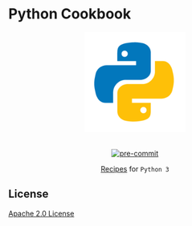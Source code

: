 # Python Cookbook

<section align="center">
  <img src="https://raw.githubusercontent.com/leven-cn/python-cookbook/main/.python-logo.png"
    alt="Python Logo" width="200" height="200" title="Python Logo">
  <br><br>
  <p><a href="https://github.com/pre-commit/pre-commit">
    <img src="https://img.shields.io/badge/pre--commit-enabled-brightgreen?logo=pre-commit&logoColor=white"
      alt="pre-commit" style="max-width:100%;">
  </a></p>
  <p><a href="https://leven-cn.github.io/python-cookbook/">Recipes</a> for <code>Python 3</code></p>
</section>

## License

[Apache 2.0 License](https://github.com/leven-cn/python-cookbook/blob/main/LICENSE)
